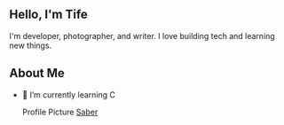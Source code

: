 ## Hello, I'm Tife 

I'm developer, photographer, and writer. I love building tech and learning new things.

## About Me
- 🌱 I’m currently learning C

  Profile Picture <a href="https://en.wikipedia.org/wiki/Saber_(Fate/stay_night)">Saber</a>

